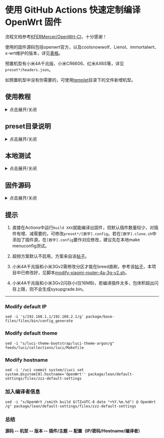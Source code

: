 # 使用 GitHub Actions 快速定制编译 OpenWrt 固件

流程文档参考[KFERMercer/OpenWrt-CI](https://github.com/KFERMercer/OpenWrt-CI)，十分感谢！

使用的固件源码包括openwrt官方，以及coolsnowwolf、Lienol、immortalwrt、x-wrt维护的版本，详见[表格](#固件源码)。

预置机型有小米4A千兆版、小米CR6606、红米AX6S等，详见`preset*/headers.json`。

如预置机型中没有你需要的，可使用[templet](templet)目录下的文件新增机型。

## 使用教程

<details>
  
  <summary>点击展开/关闭</summary>

### 1. 注册GitHub账号并开启GitHub Actions

### 2. fork [hugcabbage/shared-lede](https://github.com/hugcabbage/shared-lede)

### 3. 自定义固件

什么也不修改，按默认配置，可以跳过此步。

每个机型关联三个文件，在preset*目录中。

- [数字].clone.sh

此脚本用来拉取固件源码和扩展插件源码，新增插件源时，建议先在本地测试下是否缺依赖。

常用的克隆命令如下（克隆理解为下载即可）：

`git clone 链接`

`git clone -b 分支名 链接`

- [数字].modify.sh

此脚本用于固件初始化设置，修改登录IP、主机名、WiFi名称等。

sed命令示例：下面这条命令用来修改管理IP：

`sed -i 's/192.168.1.1/192.168.31.1/g' package/base-files/files/bin/config_generate`

`192.168.1.1`是源码中默认的lan口登录IP，也即初始的；`192.168.31.1`是新的，用来替换初始文本的。

可以看出命令的构成是这样的：

`sed -i 's/原字符串/新字符串/g' 文件路径`

这就可以用来替换掉源码中的特定位置，-i指直接改动文件，s指替换，g指全局。

原字符串记为str1，新字符串记为str2，自定义设置改动str2位置即可，如果你改动了str1，那么命令在源码中就匹配不到东西了，替换也就无效了。

- [数字].config

该文件对应本地编译执行make menuconfig后生成的.config文件。

该文件主要包含luci应用，流程中会自动转为完整的.config。

增减插件修改这个文件即可，以argon主题为例，格式如下：

 `CONFIG_PACKAGE_luci-theme-argon=y`   选中编译进固件的是这种

 `CONFIG_PACKAGE_luci-theme-argon=m`   选中仅编译ipk插件是这种

 `# CONFIG_PACKAGE_luci-theme-argon is not set`  未选中是这种

### 4. Actions中手动开始编译流程

选择你需要的`build XXX`workflow，再点击`Run workflow`，按需填内容，运行即可。

各选项说明如下:

- 超频到1100Mhz:

仅`build lede`有此选项。

默认不勾选。仅适用于5.10内核，除红米AX6S外，其余机型默认皆为5.10内核。

- 使用5.15内核:

仅`build lede`有此选项。

默认不勾选。lean lede源码勾选此项时，编译小米4A千兆版和小米3Gv2时会报错，勿用。

红米AX6S只有5.15内核，不必勾选。

- 选择机型:

点开下拉框，可以选择不同的机型。

- 上传到release:

默认勾选。单文件不能超过2GB，可添加内容记录。

- 上传到artifact:

默认不勾选。

- 版本描述:

可作一些简单记录，会在release中显示。

### 5. 编译完成

Actions流程顺利完成后，去release(或者artifact)下载你的固件，release中allfiles.zip是所有文件的打包。

</details>

## preset目录说明

<details>
  
  <summary>点击展开/关闭</summary>

### config说明
- 1.config用于小闪存设备（16MB及以下）
- 2.config用于大闪存设备

### 标号规则
- headers.json中每个机型的数字标号，用于选择对应的clone.sh、modify.sh、config。
- 按headers.json中的机型标号，找不到对应的clone.sh、modify.sh、config时，默认选择1.clone.sh、1.modify.sh、1.config。

### 自定义配置
#### 方法一
修改clone.sh、modify.sh、config三个文件

#### 方法二
- 添加新的clone.sh、modify.sh、config，并用数字标号，比如5.clone.sh、5.modify.sh、5.config
- 修改headers.json指定机型的标号，比如把`"xiaomi-ac2100": ["1", "ramips", "mt7621", "xiaomi_mi-router-ac2100"]`改成`"xiaomi-ac2100": ["5", "ramips", "mt7621", "xiaomi_mi-router-ac2100"]`

#### 方法三
- 添加新的clone.sh、modify.sh、config，并用数字标号，比如5.clone.sh、5.modify.sh、5.config
- 向headers.json添加新机型，比如添加`"xiaomi-ac2100-xxx": ["5", "ramips", "mt7621", "xiaomi_mi-router-ac2100"]`
- 向`.github/workflows/build-xxx.yml`inputs.model.options添加新机型，比如向.github/workflows/build-openwrt.yml添加`- 'xiaomi-ac2100-xxx'`

</details>

## 本地测试

<details>
  
  <summary>点击展开/关闭</summary>

### 本地测试生成.config文件

> 以生成preset-openwrt/other.config为例，编译流程`build openwrt`中`other`机型对应当前的other.config。

1. 使用Codespace或本地环境，克隆本仓库，并进入仓库根目录。

   建议使用Codespace，只需要一个浏览器即可，且不会存在网络问题。

1. 安装yq工具。

   Codespace中安装yq，命令如下：

    ```shell
   wget https://github.com/mikefarah/yq/releases/latest/download/yq_linux_amd64 -O ~/.local/bin/yq
   chmod +x ~/.local/bin/yq
    ```

   本地Linux环境可使用snap安装，命令如下：

    ```shell
   snap install yq
    ```

1. 运行以下命令，克隆openwrt源码。

    ```shell
    chmod +x extra-files/clone.sh
    ./extra-files/clone.sh extra-files/clone.toml openwrt
    cd _test_code
    ```

   clone.sh脚本可以不加参数运行，但需根据提示输入clone.toml路径、源码名、测试文件存放目录（可选）。

1. （可选）从已有的.config修改。

     ```shell
     cp ../preset-openwrt/other.config .config
     ```

1. 运行以下命令，开始配置。

    ```shell
    make menuconfig
    ```

1. 配置完成后，_test_code目录里，也就是现在所在的目录下已生成.config文件。

1. （可选）简化一下.config文件，只保留常用的配置项，运行以下命令。

   ```shell
   chmod +x ../extra-files/ptext
   ../extra-files/ptext c2m .config ../preset-openwrt/other.config
   ```

1. 若执行了上一步的简化则该步跳过。将.config文件复制到本仓库的preset-openwrt目录下，运行以下命令。

   ```shell
   cp .config ../preset-openwrt/other.config
   ```

1. 提交到远程仓库，开始运行编译流程`build openwrt`，选择机型`other`。

</details>

## 固件源码

<details>
  
  <summary>点击展开/关闭</summary>

|配置目录|流程名|源码|
|:----:|:----:|:----:|
|preset-lede|build lede|[coolsnowwolf/lede](https://github.com/coolsnowwolf/lede)|
|preset-lienol-openwrt|build lienol openwrt|[Lienol/openwrt](https://github.com/Lienol/openwrt)|
|preset-openwrt|build openwrt|[openwrt/openwrt](https://github.com/openwrt/openwrt)|
|preset-immortalwrt|build immortalwrt|[immortalwrt/immortalwrt](https://github.com/immortalwrt/immortalwrt)|
|preset-x-wrt|build x-wrt|[x-wrt/x-wrt](https://github.com/x-wrt/x-wrt)|

</details>

## 提示

1. 直接在Actions中运行`build XXX`就能编译出固件，但默认插件数量较少，对插件有增、减需要的，可修改`preset*/[数字].config`。若在`[数字].clone.sh`中添加了插件源，在`[数字].config`要作对应修改，建议先在本地make menuconfig测试。

1. 超频方案默认不启用，方案来自该[帖子](https://www.right.com.cn/forum/thread-4042045-1-1.html)。

1. 小米4A千兆版和小米3Gv2需修改分区才能在breed直刷，参考该[帖子](https://www.right.com.cn/forum/thread-4052254-1-1.html)，本项目中已修改好，见脚本[modify-xiaomi-router-4a-3g-v2.sh](extra-files/modify-xiaomi-router-4a-3g-v2.sh)。

1. 小米4A千兆版和小米3Gv2闪存小(仅16MB)，若编译插件太多，包体积超出闪存上限，则不会生成sysupgrade.bin。

---

### Modify default IP
```
sed -i 's/192.168.1.1/192.168.2.1/g' package/base-files/files/bin/config_generate
```


### Modify default theme
```
sed -i "s/luci-theme-bootstrap/luci-theme-argon/g" feeds/luci/collections/luci/Makefile
```

### Modify hostname
```
sed -i '/uci commit system/i\uci set system.@system[0].hostname='OpenWrt'' package/lean/default-settings/files/zzz-default-settings
```
### 加入编译者信息
```
sed -i "s/OpenWrt /smith build $(TZ=UTC-8 date "+%Y.%m.%d") @ OpenWrt /g" package/lean/default-settings/files/zzz-default-settings
```

### 总结

**源码 -- 机型 -- 版本 -- 插件/主题 -- 配置（IP/密码/Hostname/编译者）**